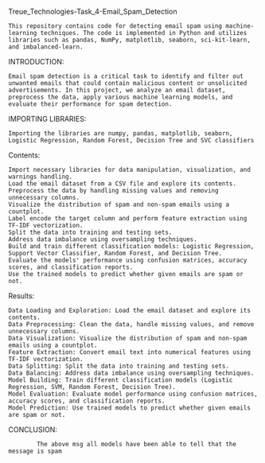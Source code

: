 Treue_Technologies-Task_4-Email_Spam_Detection

    This repository contains code for detecting email spam using machine-learning techniques. The code is implemented in Python and utilizes libraries such as pandas, NumPy, matplotlib, seaborn, sci-kit-learn, and imbalanced-learn.

INTRODUCTION:
    
    Email spam detection is a critical task to identify and filter out unwanted emails that could contain malicious content or unsolicited advertisements. In this project, we analyze an email dataset, preprocess the data, apply various machine learning models, and evaluate their performance for spam detection.

IMPORTING LIBRARIES:

    Importing the libraries are numpy, pandas, matplotlib, seaborn, Logistic Regression, Random Forest, Decision Tree and SVC classifiers
    
Contents:

    Import necessary libraries for data manipulation, visualization, and warnings handling.
    Load the email dataset from a CSV file and explore its contents.
    Preprocess the data by handling missing values and removing unnecessary columns.
    Visualize the distribution of spam and non-spam emails using a countplot.
    Label encode the target column and perform feature extraction using TF-IDF vectorization.
    Split the data into training and testing sets.
    Address data imbalance using oversampling techniques.
    Build and train different classification models: Logistic Regression, Support Vector Classifier, Random Forest, and Decision Tree.
    Evaluate the models' performance using confusion matrices, accuracy scores, and classification reports.
    Use the trained models to predict whether given emails are spam or not.

Results:

    Data Loading and Exploration: Load the email dataset and explore its contents.
    Data Preprocessing: Clean the data, handle missing values, and remove unnecessary columns.
    Data Visualization: Visualize the distribution of spam and non-spam emails using a countplot.
    Feature Extraction: Convert email text into numerical features using TF-IDF vectorization.
    Data Splitting: Split the data into training and testing sets.
    Data Balancing: Address data imbalance using oversampling techniques.
    Model Building: Train different classification models (Logistic Regression, SVM, Random Forest, Decision Tree).
    Model Evaluation: Evaluate model performance using confusion matrices, accuracy scores, and classification reports.
    Model Prediction: Use trained models to predict whether given emails are spam or not.
    
CONCLUSION:

            The above msg all models have been able to tell that the message is spam
